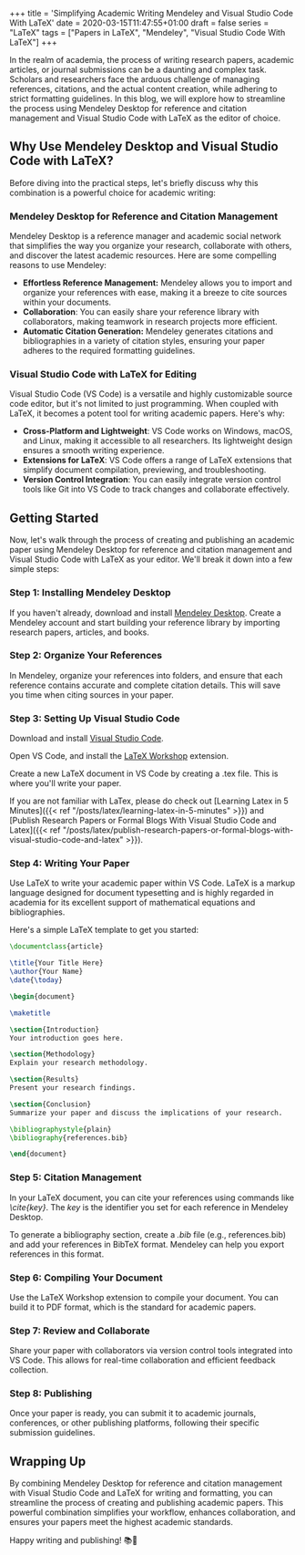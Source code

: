 +++
title = 'Simplifying Academic Writing Mendeley and Visual Studio Code With LaTeX'
date = 2020-03-15T11:47:55+01:00
draft = false
series = "LaTeX"
tags = ["Papers in LaTeX", "Mendeley", "Visual Studio Code With LaTeX"]
+++

In the realm of academia, the process of writing research papers, academic articles, or journal submissions can be a daunting and complex task. Scholars and researchers face the arduous challenge of managing references, citations, and the actual content creation, while adhering to strict formatting guidelines. In this blog, we will explore how to streamline the process using Mendeley Desktop for reference and citation management and Visual Studio Code with LaTeX as the editor of choice.

## Why Use Mendeley Desktop and Visual Studio Code with LaTeX?

Before diving into the practical steps, let's briefly discuss why this combination is a powerful choice for academic writing:

### Mendeley Desktop for Reference and Citation Management

Mendeley Desktop is a reference manager and academic social network that simplifies the way you organize your research, collaborate with others, and discover the latest academic resources. Here are some compelling reasons to use Mendeley:

- **Effortless Reference Management:** Mendeley allows you to import and organize your references with ease, making it a breeze to cite sources within your documents.
- **Collaboration**: You can easily share your reference library with collaborators, making teamwork in research projects more efficient.
- **Automatic Citation Generation:** Mendeley generates citations and bibliographies in a variety of citation styles, ensuring your paper adheres to the required formatting guidelines.

### Visual Studio Code with LaTeX for Editing

Visual Studio Code (VS Code) is a versatile and highly customizable source code editor, but it's not limited to just programming. When coupled with LaTeX, it becomes a potent tool for writing academic papers. Here's why:

- **Cross-Platform and Lightweight**: VS Code works on Windows, macOS, and Linux, making it accessible to all researchers. Its lightweight design ensures a smooth writing experience.
- **Extensions for LaTeX**: VS Code offers a range of LaTeX extensions that simplify document compilation, previewing, and troubleshooting.
- **Version Control Integration**: You can easily integrate version control tools like Git into VS Code to track changes and collaborate effectively.

## Getting Started

Now, let's walk through the process of creating and publishing an academic paper using Mendeley Desktop for reference and citation management and Visual Studio Code with LaTeX as your editor. We'll break it down into a few simple steps:

### Step 1: Installing Mendeley Desktop

If you haven't already, download and install [Mendeley Desktop](https://www.mendeley.com/download-desktop-new/). Create a Mendeley account and start building your reference library by importing research papers, articles, and books.

### Step 2: Organize Your References

In Mendeley, organize your references into folders, and ensure that each reference contains accurate and complete citation details. This will save you time when citing sources in your paper.

### Step 3: Setting Up Visual Studio Code

Download and install [Visual Studio Code](https://code.visualstudio.com/download).

Open VS Code, and install the [LaTeX Workshop](https://marketplace.visualstudio.com/items?itemName=James-Yu.latex-workshop) extension.

Create a new LaTeX document in VS Code by creating a .tex file. This is where you'll write your paper.

If you are not familiar with LaTex, please do check out [Learning Latex in 5 Minutes]({{< ref "/posts/latex/learning-latex-in-5-minutes" >}}) and [Publish Research Papers or Formal Blogs With Visual Studio Code and Latex]({{< ref "/posts/latex/publish-research-papers-or-formal-blogs-with-visual-studio-code-and-latex" >}}).

### Step 4: Writing Your Paper

Use LaTeX to write your academic paper within VS Code. LaTeX is a markup language designed for document typesetting and is highly regarded in academia for its excellent support of mathematical equations and bibliographies.

Here's a simple LaTeX template to get you started:

```latex
\documentclass{article}

\title{Your Title Here}
\author{Your Name}
\date{\today}

\begin{document}

\maketitle

\section{Introduction}
Your introduction goes here.

\section{Methodology}
Explain your research methodology.

\section{Results}
Present your research findings.

\section{Conclusion}
Summarize your paper and discuss the implications of your research.

\bibliographystyle{plain}
\bibliography{references.bib}

\end{document}
```

### Step 5: Citation Management

In your LaTeX document, you can cite your references using commands like _\cite{key}_. The _key_ is the identifier you set for each reference in Mendeley Desktop.

To generate a bibliography section, create a _.bib_ file (e.g., references.bib) and add your references in BibTeX format. Mendeley can help you export references in this format.

### Step 6: Compiling Your Document

Use the LaTeX Workshop extension to compile your document. You can build it to PDF format, which is the standard for academic papers.

### Step 7: Review and Collaborate

Share your paper with collaborators via version control tools integrated into VS Code. This allows for real-time collaboration and efficient feedback collection.

### Step 8: Publishing

Once your paper is ready, you can submit it to academic journals, conferences, or other publishing platforms, following their specific submission guidelines.

## Wrapping Up

By combining Mendeley Desktop for reference and citation management with Visual Studio Code and LaTeX for writing and formatting, you can streamline the process of creating and publishing academic papers. This powerful combination simplifies your workflow, enhances collaboration, and ensures your papers meet the highest academic standards.

Happy writing and publishing! 📚🔬
